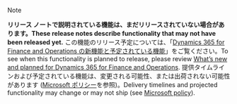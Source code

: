  > [!NOTE]
 >  <span data-ttu-id="e5114-101">**リリース ノートで説明されている機能は、まだリリースされていない場合があります。**</span><span class="sxs-lookup"><span data-stu-id="e5114-101">**These release notes describe functionality that may not have been released yet.**</span></span>
<span data-ttu-id="e5114-102">この機能のリリース予定については、「[Dynamics 365 for Finance and Operations の新機能と予定されている機能](/business-applications-release-notes/April19/dynamics365-finance-operations/planned-features)」をご覧ください。</span><span class="sxs-lookup"><span data-stu-id="e5114-102">To see when this functionality is planned to release, please review [What’s new and planned for Dynamics 365 for Finance and Operations](/business-applications-release-notes/April19/dynamics365-finance-operations/planned-features).</span></span> <span data-ttu-id="e5114-103">提供タイムラインおよび予定されている機能は、変更される可能性、または出荷されない可能性があります ([Microsoft ポリシー](https://go.microsoft.com/fwlink/p/?linkid=2007332)を参照)。</span><span class="sxs-lookup"><span data-stu-id="e5114-103">Delivery timelines and projected functionality may change or may not ship (see [Microsoft policy](https://go.microsoft.com/fwlink/p/?linkid=2007332)).</span></span> 

